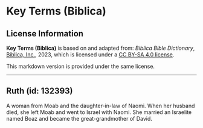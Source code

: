 # Key Terms (Biblica)

## License Information

**Key Terms (Biblica)** is based on and adapted from: _Biblica Bible Dictionary_, [Biblica, Inc.](https://www.biblica.com/), 2023, which is licensed under a [CC BY-SA 4.0 license](https://creativecommons.org/licenses/by-sa/4.0/legalcode.en).

This markdown version is provided under the same license.



--------------------------------

## Ruth (id: 132393)

A woman from Moab and the daughter\-in\-law of Naomi. When her husband died, she left Moab and went to Israel with Naomi. She married an Israelite named Boaz and became the great\-grandmother of David.


